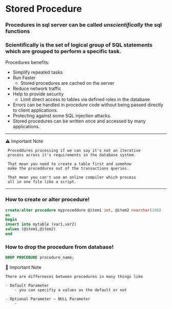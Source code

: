 # **Stored Procedure**

### Procedures in sql server can be called *unscientifically* the **sql functions**

### Scientifically is the set of logical group of SQL statements which are grouped to perform a specific task.

Procedures benefits:
- Simplify repeated tasks
- Run Faster
    - Stored procedures are cached on the server
- Reduce network traffic
- Help to provide security
    - Limit direct access to tables via defined roles in the database
- Errors can be handled in procedure code without being passed directly to client applications.
- Protecting against some SQL injection attacks.
- Stored procedures can be written once and accessed by many applications.
---

:warning:
 Important Note
 ```
  Proceddures processing if we can say it's not an iterative 
  process across it's requirements in the database system.

  That mean you need to create a table first and somehow 
  make the proceddures out of the transactions queries.

  That mean you can't use an online compiler which process 
  all in one file like a script.
 ``` 
--- 
### How to create or alter procedure!
``` sql server
create/alter procedure myproceddure @item1 int, @item2 nvarchar(100)
as
begin
insert into mytable (var1,var2)
values (@item1,@item2)
end
```

### How to drop the procedure from database!
``` sql server
DROP PROCEDURE procedure_name;
```

:bell:
Important Note
```
There are differneces between procedures in many things like

- Default Parameter
    - you can specifiy a values as the default or not

- Optional Parameter – NULL Parameter
    - 

```